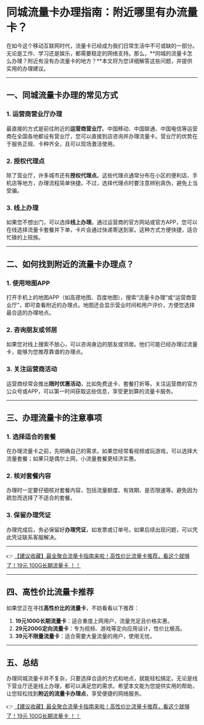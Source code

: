 # 同城流量卡办理指南：附近哪里有办流量卡？

在如今这个移动互联网时代，流量卡已经成为我们日常生活中不可或缺的一部分。无论是工作、学习还是娱乐，都需要稳定的网络支持。那么，**同城的流量卡怎么办理？附近有没有办流量卡的地方？**本文将为您详细解答这些问题，并提供实用的办理建议。

---

## 一、同城流量卡办理的常见方式

### 1. 运营商营业厅办理
最直接的方式是前往附近的**运营商营业厅**。中国移动、中国联通、中国电信等运营商在全国各地都设有营业厅，您可以直接到店咨询并办理流量卡。营业厅的优势在于服务正规、卡种齐全，且可以现场激活使用。

### 2. 授权代理点
除了营业厅，许多城市还有**授权代理点**。这些代理点通常分布在小区的便利店、手机店等地方，办理流程简单快捷。不过，选择代理点时要注意辨别真伪，避免上当受骗。

### 3. 线上办理
如果您不想出门，可以选择**线上办理**。通过运营商的官方网站或官方APP，您可以在线选择流量卡套餐并下单，卡片会通过快递寄送到家。这种方式方便快捷，适合忙碌的上班族。

---

## 二、如何找到附近的流量卡办理点？

### 1. 使用地图APP
打开手机上的地图APP（如高德地图、百度地图），搜索“流量卡办理”或“运营商营业厅”，即可查看附近的办理点。地图还会显示营业时间和用户评价，方便您选择最合适的办理地点。

### 2. 咨询朋友或邻居
如果您对线上搜索不放心，可以咨询身边的朋友或邻居。他们可能已经办理过流量卡，能够为您推荐靠谱的办理点。

### 3. 关注运营商活动
运营商经常会推出**限时优惠活动**，比如免费送卡、套餐打折等。关注运营商的官方公众号或APP，可以第一时间获取这些信息，享受更划算的流量卡服务。

---

## 三、办理流量卡的注意事项

### 1. 选择适合的套餐
在办理流量卡之前，先明确自己的需求。如果您经常看视频或玩游戏，可以选择大流量套餐；如果只是偶尔上网，小流量套餐更经济实惠。

### 2. 核对套餐内容
办理时一定要仔细核对套餐内容，包括流量额度、有效期、是否限速等。避免因为疏忽而选择了不适合的套餐。

### 3. 保留办理凭证
办理完成后，务必保留好**办理凭证**，如发票或订单号。如果后续出现问题，可以凭此凭证联系客服解决。

---

👉 [【建议收藏】最全聚合流量卡指南来啦！高性价比流量卡推荐，看这个就够了！19元 100G长期流量卡 ！！](https://bit.ly/Liuliangka)

---

## 四、高性价比流量卡推荐

如果您正在寻找**高性价比的流量卡**，不妨看看以下推荐：

1. **19元100G长期流量卡**：适合重度上网用户，流量充足且价格实惠。
2. **29元200G定向流量卡**：专为视频、游戏等定向应用设计，性价比极高。
3. **39元不限量流量卡**：适合需要大量流量的用户，使用无忧。

---

## 五、总结

办理同城流量卡并不复杂，只要选择合适的方式和地点，就能轻松搞定。无论是线下营业厅还是线上办理，都可以满足您的需求。希望本文能为您提供实用的帮助，让您轻松找到**附近的流量卡办理点**，享受便捷的网络服务。

👉 [【建议收藏】最全聚合流量卡指南来啦！高性价比流量卡推荐，看这个就够了！19元 100G长期流量卡 ！！](https://bit.ly/Liuliangka)